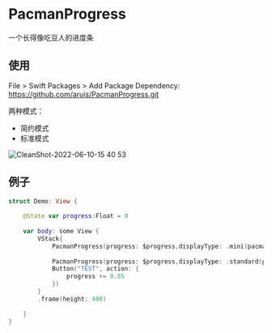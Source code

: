 # PacmanProgress

一个长得像吃豆人的进度条

## 使用

File > Swift Packages > Add Package Dependency: https://github.com/aruis/PacmanProgress.git

两种模式：
* 简约模式
* 标准模式

![CleanShot-2022-06-10-15 40 53](https://user-images.githubusercontent.com/1785495/173015912-7a2d23e2-0faa-4bac-8814-8f83c569a21e.gif)


## 例子

```swift
struct Demo: View {
    
    @State var progress:Float = 0
    
    var body: some View {
        VStack{
            PacmanProgress(progress: $progress,displayType: .mini(pacmanColor: .yellow,dotColor: .gray))
            
            PacmanProgress(progress: $progress,displayType: .standard(pacmanColor: .yellow,dotColor: .gray))
            Button("TEST", action: {
                progress += 0.05
            })
        }
        .frame(height: 400)
        
    }
}


```
